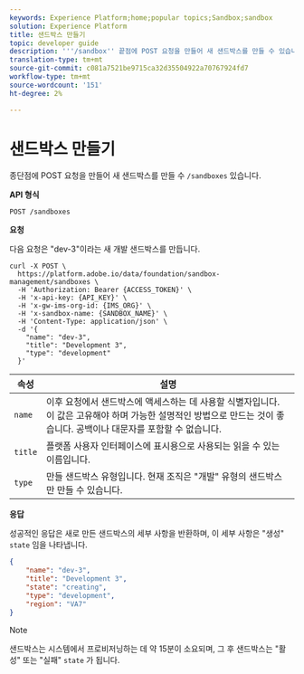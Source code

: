 ```yaml
---
keywords: Experience Platform;home;popular topics;Sandbox;sandbox
solution: Experience Platform
title: 샌드박스 만들기
topic: developer guide
description: '''/sandbox'' 끝점에 POST 요청을 만들어 새 샌드박스를 만들 수 있습니다.'
translation-type: tm+mt
source-git-commit: c081a7521be9715ca32d35504922a70767924fd7
workflow-type: tm+mt
source-wordcount: '151'
ht-degree: 2%

---
```



# 샌드박스 만들기

종단점에 POST 요청을 만들어 새 샌드박스를 만들 수 `/sandboxes` 있습니다.

**API 형식**

```http
POST /sandboxes
```

**요청**

다음 요청은 &quot;dev-3&quot;이라는 새 개발 샌드박스를 만듭니다.

```shell
curl -X POST \
  https://platform.adobe.io/data/foundation/sandbox-management/sandboxes \
  -H 'Authorization: Bearer {ACCESS_TOKEN}' \
  -H 'x-api-key: {API_KEY}' \
  -H 'x-gw-ims-org-id: {IMS_ORG}' \
  -H 'x-sandbox-name: {SANDBOX_NAME}' \
  -H 'Content-Type: application/json' \
  -d '{
    "name": "dev-3",
    "title": "Development 3",
    "type": "development"
  }'
```

| 속성 | 설명 |
| --- | --- |
| `name` | 이후 요청에서 샌드박스에 액세스하는 데 사용할 식별자입니다. 이 값은 고유해야 하며 가능한 설명적인 방법으로 만드는 것이 좋습니다. 공백이나 대문자를 포함할 수 없습니다. |
| `title` | 플랫폼 사용자 인터페이스에 표시용으로 사용되는 읽을 수 있는 이름입니다. |
| `type` | 만들 샌드박스 유형입니다. 현재 조직은 &quot;개발&quot; 유형의 샌드박스만 만들 수 있습니다. |

**응답**

성공적인 응답은 새로 만든 샌드박스의 세부 사항을 반환하며, 이 세부 사항은 &quot;생성&quot; `state` 임을 나타냅니다.

```json
{
    "name": "dev-3",
    "title": "Development 3",
    "state": "creating",
    "type": "development",
    "region": "VA7"
}
```

>[!NOTE]
>
>샌드박스는 시스템에서 프로비저닝하는 데 약 15분이 소요되며, 그 후 샌드박스는 &quot;활성&quot; 또는 &quot;실패&quot; `state` 가 됩니다.

